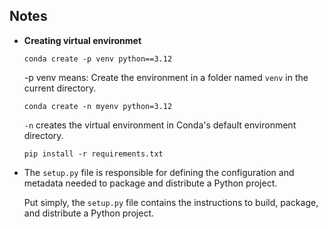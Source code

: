 ## Notes

- **Creating virtual environmet**

    ```
    conda create -p venv python==3.12
    ```
    -p venv means: Create the environment in a folder named `venv` in the current directory.

    ```
    conda create -n myenv python=3.12
    ```
    `-n` creates the virtual environment in Conda's default environment directory. 

    ```
    pip install -r requirements.txt
    ```

- The `setup.py` file is responsible for defining the configuration and metadata needed to package and distribute a Python project.

    Put simply, the `setup.py` file contains the instructions to build, package, and distribute a Python project. 

